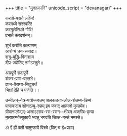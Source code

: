 +++
title = "मुक्तकानि"
unicode_script = "devanagari"
+++

कराग्रे-वसते लक्ष्मि!  
करमध्ये सरस्वति!  
करमूलेस्थिते गौरि!  
प्रभाते करदर्शनम्।

शुभं करोति कल्याणम्  
आरोग्यं धन-सम्पदः।  
शत्रु-बुद्धि-विनाशाय  
दीप-ज्योतिर् नमोऽस्तुते॥

अन्नपूर्णे सदापूर्णे  
शंकर-प्राण-वल्लभे।  
ज्ञान-वैराग्य-सिद्ध्यर्थं  
भिक्षां देहि च पार्वति।।

उन्मीलन्-नेत्र-पत्रोज्ज्वलम् अलकलता-लोल-रोलम्ब-डिम्बं  
पाणावादाय शोणाऽम्बु-रुहम् इव जवाद् आत्मनो मुण्डमेव।  
ग्रीवानालोद्यद्-अस्राऽऽसव-रस-रसन--क्षीबम् अक्लीब-वृत्या  
नृत्यारम्भोत्सुकायै भवतु भगवति च्छिन्न-मस्ते नमस्ते॥

ॐ‌ ऐं ह्रीं क्लीं चामुण्डायै विच्चे (वित् च ई=प्रज्ञा)

